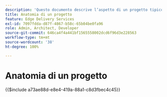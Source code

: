 ```yaml
---
description: 'Questo documento descrive l’aspetto di un progetto tipico dal punto di vista del codice. Prima di leggere questo documento, acquisisci familiarità con la Guida introduttiva: Tutorial per sviluppatori.'
title: Anatomia di un progetto
feature: Edge Delivery Services
exl-id: 7097fdda-d87f-4867-b58c-65b04be0fa96
role: Admin, Architect, Developer
source-git-commit: 646ca4f4a441bf1565558002dcd6f96d3e228563
workflow-type: tm+mt
source-wordcount: '38'
ht-degree: 100%

---
```


# Anatomia di un progetto

{{$include a73ae88d-e8e4-419a-88a1-c8d3fbec4c45}}
